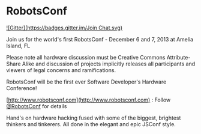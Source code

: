 RobotsConf
==========
[![Gitter](https://badges.gitter.im/Join Chat.svg)](https://gitter.im/RobotsConf/2014?utm_source=badge&utm_medium=badge&utm_campaign=pr-badge&utm_content=badge)


Join us for the world's first RobotsConf - December 6 and 7, 2013 at Amelia Island, FL

Please note all hardware discussion must be Creative Commons Attribute-Share Alike and discussion of projects implicitly releases all participants and viewers of legal concerns and ramifications.

RobotsConf will be the first ever Software Developer's Hardware Conference!

[http://www.robotsconf.com](http://www.robotsconf.com) : Follow [@RobotsConf](https://twitter.com/robotsconf) for details

Hand's on hardware hacking fused with some of the biggest, brightest thinkers and tinkerers. All done in the elegant and epic JSConf style.

